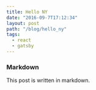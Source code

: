 ```yaml
---
title: Hello NY
date: "2016-09-7T17:12:34"
layout: post
path: "/blog/hello_ny"
tags:
  - react
  - gatsby
---
```


### Markdown

This post is written in markdown.
